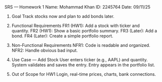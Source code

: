 SRS — Homework 1
Name: Mohammad Khan
ID: 2245764
Date: 09/11/25

1. Goal
Track stocks now and plan to add bonds later.

2. Functional Requirements
FR1 (HW1): Add a stock with ticker and quantity.
FR2 (HW1): Show a basic portfolio summary.
FR3 (Later): Add a bond.
FR4 (Later): Create a simple portfolio report.

3. Non-Functional Requirements
NFR1: Code is readable and organized.
NFR2: Handle obvious bad input.

4. Use Case — Add Stock
User enters ticker (e.g., AAPL) and quantity.
System validates and saves the entry.
Entry appears in the portfolio list.

5. Out of Scope for HW1
Login, real-time prices, charts, bank connections.


